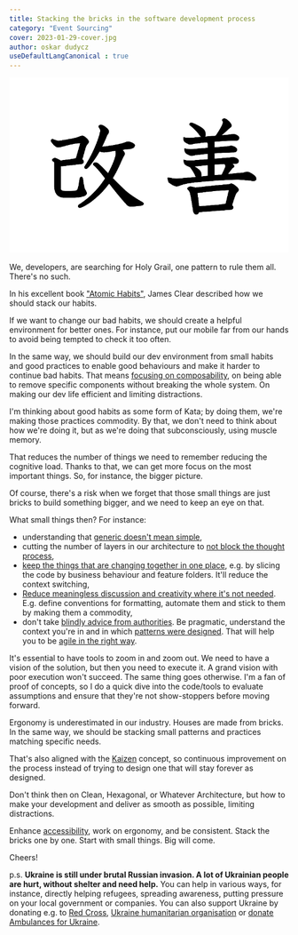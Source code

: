 ```yaml
---
title: Stacking the bricks in the software development process
category: "Event Sourcing"
cover: 2023-01-29-cover.jpg
author: oskar dudycz
useDefaultLangCanonical : true
---
```


![cover](2023-01-29-cover.jpg)

We, developers, are searching for Holy Grail, one pattern to rule them all. There's no such.

In his excellent book ["Atomic Habits"](https://jamesclear.com/atomic-habits), James Clear described how we should stack our habits.

If we want to change our bad habits, we should create a helpful environment for better ones. For instance, put our mobile far from our hands to avoid being tempted to check it too often.

In the same way, we should build our dev environment from small habits and good practices to enable good behaviours and make it harder to continue bad habits. That means [focusing on composability](/pl/how_to_effectively_compose_your_business_logic/), on being able to remove specific components without breaking the whole system. On making our dev life efficient and limiting distractions.

I'm thinking about good habits as some form of Kata; by doing them, we're making those practices commodity. By that, we don't need to think about how we're doing it, but as we're doing that subconsciously, using muscle memory. 

That reduces the number of things we need to remember reducing the cognitive load. Thanks to that, we can get more focus on the most important things. So, for instance, the bigger picture.

Of course, there's a risk when we forget that those small things are just bricks to build something bigger, and we need to keep an eye on that.

What small things then? For instance:
- understanding that [generic doesn't mean simple](/pl/generic_does_not_mean_simple/),
- cutting the number of layers in our architecture to [not block the thought process](/pl/what_does_mr_bean_opening_the_car_have_to_do_with_programming/),
- [keep the things that are changing together in one place](/pl/how_to_slice_the_codebase_effectively/), e.g. by slicing the code by business behaviour and feature folders. It'll reduce the context switching,
- [Reduce meaningless discussion and creativity where it's not needed](/pl/should_programmers_productivity_be_shown_in_code_formatting/). E.g. define conventions for formatting, automate them and stick to them by making them a commodity,
- don't take [blindly advice from authorities](/pl/what_does_a_construction_failure_have_to_do_with_our_authorities/). Be pragmatic, understand the context you're in and in which [patterns were designed](https://event-driven.io/en/the_magic_is_that_there_is_no_magic/). That will help you to be [agile in the right way](/pl/when_agile_is_not_enough/).

It's essential to have tools to zoom in and zoom out. We need to have a vision of the solution, but then you need to execute it. A grand vision with poor execution won't succeed. The same thing goes otherwise. I'm a fan of proof of concepts, so I do a quick dive into the code/tools to evaluate assumptions and ensure that they're not show-stoppers before moving forward.

Ergonomy is underestimated in our industry. Houses are made from bricks. In the same way, we should be stacking small patterns and practices matching specific needs.

That's also aligned with the [Kaizen](https://en.wikipedia.org/wiki/Kaizen) concept, so continuous improvement on the process instead of trying to design one that will stay forever as designed.

Don't think then on Clean, Hexagonal, or Whatever Architecture, but how to make your development and deliver as smooth as possible, limiting distractions.

Enhance [accessibility](/pl/small_rant_about_software_design/), work on ergonomy, and be consistent. Stack the bricks one by one. Start with small things. Big will come.

Cheers!

p.s. **Ukraine is still under brutal Russian invasion. A lot of Ukrainian people are hurt, without shelter and need help.** You can help in various ways, for instance, directly helping refugees, spreading awareness, putting pressure on your local government or companies. You can also support Ukraine by donating e.g. to [Red Cross](https://www.icrc.org/en/donate/ukraine), [Ukraine humanitarian organisation](https://savelife.in.ua/en/donate/) or [donate Ambulances for Ukraine](https://www.gofundme.com/f/help-to-save-the-lives-of-civilians-in-a-war-zone).